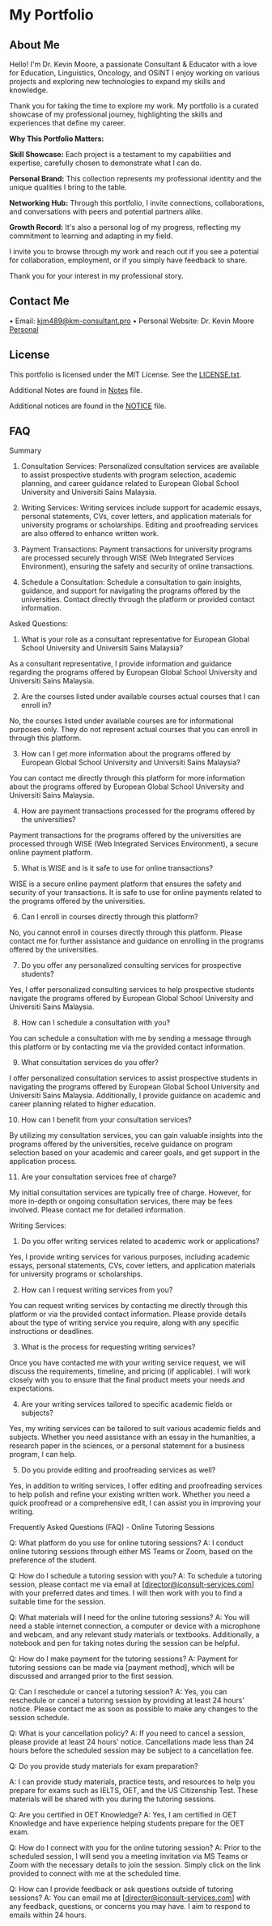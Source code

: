 # My Portfolio

## About Me

Hello! I'm Dr. Kevin Moore, a passionate Consultant & Educator with a love for Education, Linguistics, Oncology, and OSINT I enjoy working on various projects and exploring new technologies to expand my skills and knowledge.

Thank you for taking the time to explore my work. My portfolio is a curated showcase of my professional journey, highlighting the skills and experiences that define my career. 

**Why This Portfolio Matters:**

**Skill Showcase:** Each project is a testament to my capabilities and expertise, carefully chosen to demonstrate what I can do.
  
**Personal Brand:** This collection represents my professional identity and the unique qualities I bring to the table.
  
**Networking Hub:** Through this portfolio, I invite connections, collaborations, and conversations with peers and potential partners alike.
  
**Growth Record:** It's also a personal log of my progress, reflecting my commitment to learning and adapting in my field.

I invite you to browse through my work and reach out if you see a potential for collaboration, employment, or if you simply have feedback to share.

Thank you for your interest in my professional story.


## Contact Me

• Email: kjm489@km-consultant.pro
• Personal Website: Dr. Kevin Moore [Personal](https://km-consultant.pro)

## License

This portfolio is licensed under the MIT License. See the [LICENSE.txt](LICENSE.txt).

Additional Notes are found in [Notes](Notes.txt) file.

Additional notices are found in the
    [NOTICE](https://github.com/Kjm489/Kjm489.github.io/blob/main/NOTICE.txt) file.

## FAQ

Summary

1. Consultation Services: 
Personalized consultation services are available to assist prospective students with program selection, academic planning, and career guidance related to European Global School University and Universiti Sains Malaysia.

2. Writing Services: 
Writing services include support for academic essays, personal statements, CVs, cover letters, and application materials for university programs or scholarships. Editing and proofreading services are also offered to enhance written work.

3. Payment Transactions: 
Payment transactions for university programs are processed securely through WISE (Web Integrated Services Environment), ensuring the safety and security of online transactions.

4. Schedule a Consultation: 
Schedule a consultation to gain insights, guidance, and support for navigating the programs offered by the universities. Contact directly through the platform or provided contact information.

Asked Questions:

1.  What is your role as a consultant representative for European Global School University and Universiti Sains Malaysia?

As a consultant representative, I provide information and guidance regarding the programs offered by European Global School University and Universiti Sains Malaysia.

2. Are the courses listed under available courses actual courses that I can enroll in?

No, the courses listed under available courses are for informational purposes only. They do not represent actual courses that you can enroll in through this platform.

3. How can I get more information about the programs offered by European Global School University and Universiti Sains Malaysia?

You can contact me directly through this platform for more information about the programs offered by European Global School University and Universiti Sains Malaysia.

4. How are payment transactions processed for the programs offered by the universities?

Payment transactions for the programs offered by the universities are processed through WISE (Web Integrated Services Environment), a secure online payment platform.

5. What is WISE and is it safe to use for online transactions?

WISE is a secure online payment platform that ensures the safety and security of your transactions. It is safe to use for online payments related to the programs offered by the universities.

6. Can I enroll in courses directly through this platform?

No, you cannot enroll in courses directly through this platform. Please contact me for further assistance and guidance on enrolling in the programs offered by the universities.

7. Do you offer any personalized consulting services for prospective students?

Yes, I offer personalized consulting services to help prospective students navigate the programs offered by European Global School University and Universiti Sains Malaysia.

8. How can I schedule a consultation with you?

You can schedule a consultation with me by sending a message through this platform or by contacting  me via the provided contact information.

9. What consultation services do you offer?

I offer personalized consultation services to assist prospective students in navigating the programs offered by European Global School University and Universiti Sains Malaysia. Additionally, I provide guidance on academic and career planning related to higher education.

10. How can I benefit from your consultation services?

By utilizing my consultation services, you can gain valuable insights into the programs offered by the universities, receive guidance on program selection based on your academic and career goals, and get support in the application process.

11. Are your consultation services free of charge?

My initial consultation services are typically free of charge. However, for more in-depth or ongoing consultation services, there may be fees involved. Please contact me for detailed information.

 

Writing Services:

1. Do you offer writing services related to academic work or applications?

Yes, I provide writing services for various purposes, including academic essays, personal statements, CVs, cover letters, and application materials for university programs or scholarships.

2. How can I request writing services from you?

You can request writing services by contacting me directly through this platform or via the provided contact information. Please provide details about the type of writing service you require, along with any specific instructions or deadlines.

3. What is the process for requesting writing services?

Once you have contacted me with your writing service request, we will discuss the requirements, timeline, and pricing (if applicable). I will work closely with you to ensure that the final product meets your needs and expectations.

4. Are your writing services tailored to specific academic fields or subjects?

Yes, my writing services can be tailored to suit various academic fields and subjects. Whether you need assistance with an essay in the humanities, a research paper in the sciences, or a personal statement for a business program, I can help.

5. Do you provide editing and proofreading services as well?

Yes, in addition to writing services, I offer editing and proofreading services to help polish and refine your existing written work. Whether you need a quick proofread or a comprehensive edit, I can assist you in improving your writing.

 

Frequently Asked Questions (FAQ) - Online Tutoring Sessions

Q: What platform do you use for online tutoring sessions?
A: I conduct online tutoring sessions through either MS Teams or Zoom, based on the preference of the student.

Q: How do I schedule a tutoring session with you?
A: To schedule a tutoring session, please contact me via email at [director@iconsult-services.com] with your preferred dates and times. I will then work with you to find a suitable time for the session.

Q: What materials will I need for the online tutoring sessions?
A: You will need a stable internet connection, a computer or device with a microphone and webcam, and any relevant study materials or textbooks. Additionally, a notebook and pen for taking notes during the session can be helpful.

Q: How do I make payment for the tutoring sessions?
A: Payment for tutoring sessions can be made via [payment method], which will be discussed and arranged prior to the first session.

Q: Can I reschedule or cancel a tutoring session?
A: Yes, you can reschedule or cancel a tutoring session by providing at least 24 hours' notice. Please contact me as soon as possible to make any changes to the session schedule.

Q: What is your cancellation policy?
A: If you need to cancel a session, please provide at least 24 hours' notice. Cancellations made less than 24 hours before the scheduled session may be subject to a cancellation fee.

Q: Do you provide study materials for exam preparation?

A: I can provide study materials, practice tests, and resources to help you prepare for exams such as IELTS, OET, and the US Citizenship Test. These materials will be shared with you during the tutoring sessions.

Q: Are you certified in OET Knowledge?
A: Yes, I am certified in OET Knowledge and have experience helping students prepare for the OET exam.

Q: How do I connect with you for the online tutoring session?
A: Prior to the scheduled session, I will send you a meeting invitation via MS Teams or Zoom with the necessary details to join the session. Simply click on the link provided to connect with me at the scheduled time.

Q: How can I provide feedback or ask questions outside of tutoring sessions?
A: You can email me at [director@iconsult-services.com] with any feedback, questions, or concerns you may have. I aim to respond to emails within 24 hours.

